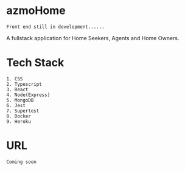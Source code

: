 # azmoHome

```
Front end still in development......
```

A fullstack application for Home Seekers, Agents and Home Owners.

# Tech Stack

```
1. CSS
2. Typescript
3. React
4. Node(Express)
5. MongoDB
6. Jest
7. Supertest
8. Docker
9. Heroku
```

# URL

```
Coming soon

```
